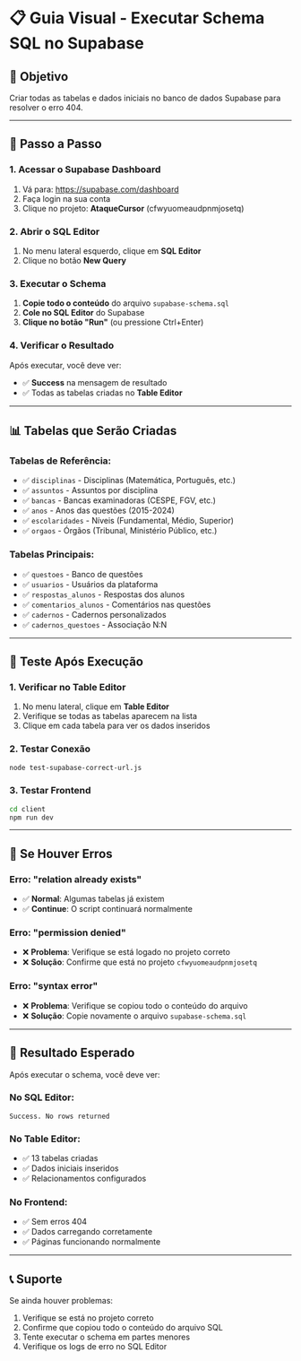 # 📋 Guia Visual - Executar Schema SQL no Supabase

## 🎯 **Objetivo**
Criar todas as tabelas e dados iniciais no banco de dados Supabase para resolver o erro 404.

---

## 🚀 **Passo a Passo**

### **1. Acessar o Supabase Dashboard**
1. Vá para: https://supabase.com/dashboard
2. Faça login na sua conta
3. Clique no projeto: **AtaqueCursor** (cfwyuomeaudpnmjosetq)

### **2. Abrir o SQL Editor**
1. No menu lateral esquerdo, clique em **SQL Editor**
2. Clique no botão **New Query**

### **3. Executar o Schema**
1. **Copie todo o conteúdo** do arquivo `supabase-schema.sql`
2. **Cole no SQL Editor** do Supabase
3. **Clique no botão "Run"** (ou pressione Ctrl+Enter)

### **4. Verificar o Resultado**
Após executar, você deve ver:
- ✅ **Success** na mensagem de resultado
- ✅ Todas as tabelas criadas no **Table Editor**

---

## 📊 **Tabelas que Serão Criadas**

### **Tabelas de Referência:**
- ✅ `disciplinas` - Disciplinas (Matemática, Português, etc.)
- ✅ `assuntos` - Assuntos por disciplina
- ✅ `bancas` - Bancas examinadoras (CESPE, FGV, etc.)
- ✅ `anos` - Anos das questões (2015-2024)
- ✅ `escolaridades` - Níveis (Fundamental, Médio, Superior)
- ✅ `orgaos` - Órgãos (Tribunal, Ministério Público, etc.)

### **Tabelas Principais:**
- ✅ `questoes` - Banco de questões
- ✅ `usuarios` - Usuários da plataforma
- ✅ `respostas_alunos` - Respostas dos alunos
- ✅ `comentarios_alunos` - Comentários nas questões
- ✅ `cadernos` - Cadernos personalizados
- ✅ `cadernos_questoes` - Associação N:N

---

## 🧪 **Teste Após Execução**

### **1. Verificar no Table Editor**
1. No menu lateral, clique em **Table Editor**
2. Verifique se todas as tabelas aparecem na lista
3. Clique em cada tabela para ver os dados inseridos

### **2. Testar Conexão**
```bash
node test-supabase-correct-url.js
```

### **3. Testar Frontend**
```bash
cd client
npm run dev
```

---

## 🚨 **Se Houver Erros**

### **Erro: "relation already exists"**
- ✅ **Normal**: Algumas tabelas já existem
- ✅ **Continue**: O script continuará normalmente

### **Erro: "permission denied"**
- ❌ **Problema**: Verifique se está logado no projeto correto
- ❌ **Solução**: Confirme que está no projeto `cfwyuomeaudpnmjosetq`

### **Erro: "syntax error"**
- ❌ **Problema**: Verifique se copiou todo o conteúdo do arquivo
- ❌ **Solução**: Copie novamente o arquivo `supabase-schema.sql`

---

## 🎯 **Resultado Esperado**

Após executar o schema, você deve ver:

### **No SQL Editor:**
```
Success. No rows returned
```

### **No Table Editor:**
- ✅ 13 tabelas criadas
- ✅ Dados iniciais inseridos
- ✅ Relacionamentos configurados

### **No Frontend:**
- ✅ Sem erros 404
- ✅ Dados carregando corretamente
- ✅ Páginas funcionando normalmente

---

## 📞 **Suporte**

Se ainda houver problemas:
1. Verifique se está no projeto correto
2. Confirme que copiou todo o conteúdo do arquivo SQL
3. Tente executar o schema em partes menores
4. Verifique os logs de erro no SQL Editor
